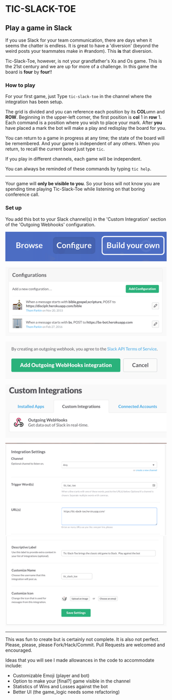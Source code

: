 TIC-SLACK-TOE
=============================

## Play a game in Slack

If you use Slack for your team communication, there are days when it seems the chatter is endless.  It is great to have a 'diversion' (beyond the weird posts your teammates make in #random).  This **is** that diversion.

Tic-Slack-Toe, however, is not your grandfather's Xs and Os game.  This is the 21st century and we are up for more of a challenge.  In this game the board is **four** by **four**!!

### How to play

For your first game, just Type `tic-slack-toe` in the channel where the integration has been setup.

The grid is divided and you can reference each position by its
**COL**umn and **ROW**.  Beginning in the upper-left corner, the first position is **col** 1 in **row** 1.  Each command is a position where you wish to place your mark.  After **you** have placed a mark the bot will make a play and redisplay the board for you.

You can return to a game in progress at any time; the state of the board will be remembered.  And your game is independent of any others.
When you return, to recall the current board just type `tic`.

If you play in different channels, each game will be independent.

You can always be reminded of these commands by typing `tic help`.

---

Your game will **only be visible to you**.  So your boss will not know you are spending time playing Tic-Slack-Toe while listening on that boring conference call.


### Set up

You add this bot to your Slack channel(s) in the 'Custom Integration' section of the 'Outgoing Webhooks' configuration.

![Choose 'Configure'](configure.png?raw=true)

![Click 'Add Configuration'](add_configuration.png?raw=true)

![Click 'Add Outgoing Webhooks](add_outgoing_webhooks_integration.png?raw=true)

![Add a Custom Integration](custom_integrations.png?raw=true)

![Fill in details](custom_integration_1.png?raw=true)
![Fill in details](custom_integration_2.png?raw=true)

---

This was fun to create but is certainly not complete.  It is also not perfect.  Please, please, please Fork/Hack/Commit.  Pull Requests are welcomed and encouraged.

Ideas that you will see I made allowances in the code to accommodate
include:

  - Customizable Emoji (player and bot)
  - Option to make your [final?] game visible in the channel
  - Statistics of Wins and Losses against the bot
  - Better UI (the game_logic needs some refactoring)

